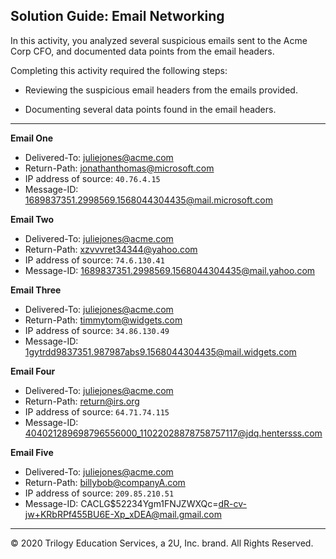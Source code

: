 ## Solution Guide: Email Networking

In this activity, you analyzed several suspicious emails sent to the Acme Corp CFO, and documented data points from the email headers.

Completing this activity required the following steps:

- Reviewing the suspicious email headers from the emails provided.

- Documenting several data points found in the email headers.
   
---


**Email One**

  - Delivered-To: juliejones@acme.com
  - Return-Path: jonathanthomas@microsoft.com
  - IP address of source: `40.76.4.15`
  - Message-ID: 1689837351.2998569.1568044304435@mail.microsoft.com


**Email Two**


  - Delivered-To: juliejones@acme.com
  - Return-Path: xzvvvret34344@yahoo.com
  - IP address of source: `74.6.130.41`
  - Message-ID: 1689837351.2998569.1568044304435@mail.yahoo.com


**Email Three**

  - Delivered-To: juliejones@acme.com
  - Return-Path: timmytom@widgets.com
  - IP address of source: `34.86.130.49`
  - Message-ID: 1gytrdd9837351.987987abs9.1568044304435@mail.widgets.com

**Email Four**


  - Delivered-To: juliejones@acme.com
  - Return-Path: return@irs.org
  - IP address of source: `64.71.74.115`
  - Message-ID: 404021289698796556000_11022028878758757117@jdq.hentersss.com

**Email Five**


  - Delivered-To: juliejones@acme.com
  - Return-Path: billybob@companyA.com
  - IP address of source: `209.85.210.51`
  - Message-ID: CACLG$52234Ygm1FNJZWXQc=dR-cv-jw+KRbRPf455BU6E-Xp_xDEA@mail.gmail.com

---
© 2020 Trilogy Education Services, a 2U, Inc. brand. All Rights Reserved.